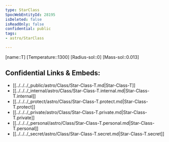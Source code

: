 ```yaml
---
type: StarClass
SpocWebEntityId: 28195
isDeleted: false
isReadOnly: false
confidential: public
tags:
- astro/StarClass

---
```

[name::T]
[Temperature::1300]
[Radius-sol::0]
[Mass-sol::0.013]




## Confidential Links & Embeds: 
- [[../../../_public/astro/Class/Star-Class-T.md|Star-Class-T]] 
- [[../../../_internal/astro/Class/Star-Class-T.internal.md|Star-Class-T.internal]] 
- [[../../../_protect/astro/Class/Star-Class-T.protect.md|Star-Class-T.protect]] 
- [[../../../_private/astro/Class/Star-Class-T.private.md|Star-Class-T.private]] 
- [[../../../_personal/astro/Class/Star-Class-T.personal.md|Star-Class-T.personal]] 
- [[../../../_secret/astro/Class/Star-Class-T.secret.md|Star-Class-T.secret]]

